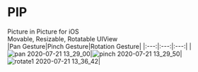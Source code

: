 # PIP
Picture in Picture for iOS <br>
Movable, Resizable, Rotatable UIView
<br>
|Pan Gesture|Pinch Gesture|Rotation Gesture|
|:---:|:---:|:---:|
|![pan 2020-07-21 13_29_00](https://user-images.githubusercontent.com/39911797/88013570-b192c280-cb57-11ea-826b-b340f06c1e3a.gif)|![pinch 2020-07-21 13_29_50](https://user-images.githubusercontent.com/39911797/88013594-c1aaa200-cb57-11ea-831b-e9701ba22a31.gif)|![rotate1 2020-07-21 13_36_42](https://user-images.githubusercontent.com/39911797/88013611-ccfdcd80-cb57-11ea-949e-ccc1ba924bc3.gif)|
